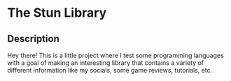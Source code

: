 # The Stun Library

## Description
Hey there! This is a little project where I test some programming languages with a goal of making an interesting library that contains a variety of different information like my socials, some game reviews, tutorials, etc.

